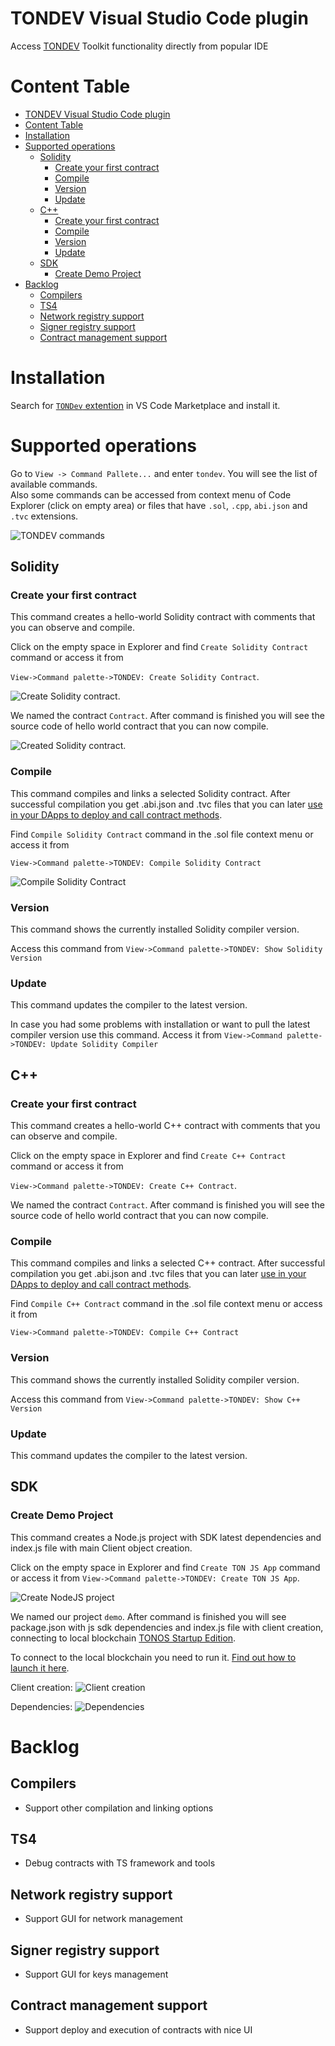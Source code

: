 # TONDEV Visual Studio Code plugin

Access [TONDEV](https://docs.ton.dev/) Toolkit functionality directly from popular IDE

# Content Table

- [TONDEV Visual Studio Code plugin](#tondev-visual-studio-code-plugin)
- [Content Table](#content-table)
- [Installation](#installation)
- [Supported operations](#supported-operations)
  - [Solidity](#solidity)
    - [Create your first contract](#create-your-first-contract)
    - [Compile](#compile)
    - [Version](#version)
    - [Update](#update)
  - [C++](#c)
    - [Create your first contract](#create-your-first-contract-1)
    - [Compile](#compile-1)
    - [Version](#version-1)
    - [Update](#update-1)
  - [SDK](#sdk)
    - [Create Demo Project](#create-demo-project)
- [Backlog](#backlog)
  - [Compilers](#compilers)
  - [TS4](#ts4)
  - [Network registry support](#network-registry-support)
  - [Signer registry support](#signer-registry-support)
  - [Contract management support](#contract-management-support)

# Installation

Search for [`TONDev` extention](https://marketplace.visualstudio.com/items?itemName=TONLabs.tondev) in VS Code Marketplace and install it.

# Supported operations
Go to `View -> Command Pallete...` and enter `tondev`. You will see the list of available commands.  
Also some commands can be accessed from context menu of Code Explorer (click on empty area) or files that have `.sol`, `.cpp`, `abi.json` and `.tvc` extensions.

![TONDEV commands](images/commands.jpg)

## Solidity

### Create your first contract

This command creates a hello-world Solidity contract with comments that you can observe and compile.

Click on the empty space in Explorer and find `Create Solidity Contract` command or access it from

`View->Command palette->TONDEV: Create Solidity Contract`.

![Create Solidity contract](images/sol_create.jpg).

We named the contract `Contract`. After command is finished you will see the source code of hello world contract that you can now compile.

![Created Solidity contract](images/sol_created.jpg).

### Compile

This command compiles and links a selected Solidity contract. After successful compilation you get .abi.json and .tvc files that you can later [use in your DApps to deploy and call contract methods](https://docs.ton.dev/86757ecb2/p/07f1a5-add-contract-to-your-app-/b/462f33).

Find `Compile Solidity Contract` command in the .sol file context menu or access it from 

`View->Command palette->TONDEV: Compile Solidity Contract`

![Compile Solidity Contract](images/compile.gif)

### Version

This command shows the currently installed Solidity compiler version.

Access this command from
`View->Command palette->TONDEV: Show Solidity Version`

### Update

This command updates the compiler to the latest version.

In case you had some problems with installation or want to pull the latest compiler version use this command.
Access it from `View->Command palette->TONDEV: Update Solidity Compiler`

## C++

### Create your first contract

This command creates a hello-world C++ contract with comments that you can observe and compile.

Click on the empty space in Explorer and find `Create C++ Contract` command or access it from

`View->Command palette->TONDEV: Create C++ Contract`.

We named the contract `Contract`. After command is finished you will see the source code of hello world contract that you can now compile.

### Compile

This command compiles and links a selected C++ contract. After successful compilation you get .abi.json and .tvc files that you can later [use in your DApps to deploy and call contract methods](https://docs.ton.dev/86757ecb2/p/07f1a5-add-contract-to-your-app-/b/462f33).

Find `Compile C++ Contract` command in the .sol file context menu or access it from 

`View->Command palette->TONDEV: Compile C++ Contract`


### Version

This command shows the currently installed Solidity compiler version.

Access this command from
`View->Command palette->TONDEV: Show C++ Version`

### Update

This command updates the compiler to the latest version.

## SDK

### Create Demo Project

This command creates a Node.js project with SDK latest dependencies and index.js file with main Client object creation.

Click on the empty space in Explorer and find `Create TON JS App` command or access it from
`View->Command palette->TONDEV: Create TON JS App`.

![Create NodeJS project](images/js_create.jpg)

We named our project `demo`. After command is finished you will see package.json with js sdk dependencies
and index.js file with client creation, connecting to local blockchain [TONOS Startup Edition](https://docs.ton.dev/86757ecb2/p/19d886-ton-os-se).

To connect to the local blockchain you need to run it. [Find out how to launch it here](https://docs.ton.dev/86757ecb2/p/324b55-installation/t/7337a3).  

Client creation:
![Client creation](images/js_demo.jpg)

Dependencies:
![Dependencies](images/js_depend.jpg)


# Backlog

## Compilers
- Support other compilation and linking options

## TS4

- Debug contracts with TS framework and tools

## Network registry support
- Support GUI for network management

## Signer registry support
- Support GUI for keys management

## Contract management support
- Support deploy and execution of contracts with nice UI